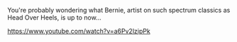 You're probably wondering what Bernie, artist on such spectrum classics as Head Over Heels, is up to now...

https://www.youtube.com/watch?v=a6Pv2lzipPk